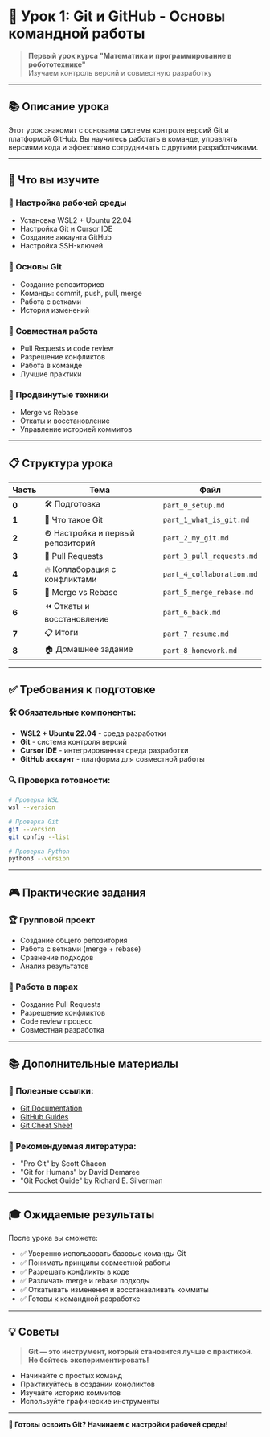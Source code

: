# 🚀 Урок 1: Git и GitHub - Основы командной работы

> **Первый урок курса "Математика и программирование в робототехнике"**  
> Изучаем контроль версий и совместную разработку

---

## 📚 Описание урока

Этот урок знакомит с основами системы контроля версий Git и платформой GitHub. Вы научитесь работать в команде, управлять версиями кода и эффективно сотрудничать с другими разработчиками.

---

## 🎯 Что вы изучите

### 🔧 Настройка рабочей среды
- Установка WSL2 + Ubuntu 22.04
- Настройка Git и Cursor IDE
- Создание аккаунта GitHub
- Настройка SSH-ключей

### 📝 Основы Git
- Создание репозиториев
- Команды: commit, push, pull, merge
- Работа с ветками
- История изменений

### 🤝 Совместная работа
- Pull Requests и code review
- Разрешение конфликтов
- Работа в команде
- Лучшие практики

### 🔄 Продвинутые техники
- Merge vs Rebase
- Откаты и восстановление
- Управление историей коммитов

---

## 📋 Структура урока

| Часть | Тема | Файл |
|-------|------|------|
| **0** | 🛠️ Подготовка | `part_0_setup.md` |
| **1** | 📖 Что такое Git | `part_1_what_is_git.md` |
| **2** | ⚙️ Настройка и первый репозиторий | `part_2_my_git.md` |
| **3** | 🤝 Pull Requests | `part_3_pull_requests.md` |
| **4** | 🔥 Коллаборация с конфликтами | `part_4_collaboration.md` |
| **5** | 🔄 Merge vs Rebase | `part_5_merge_rebase.md` |
| **6** | ⏪ Откаты и восстановление | `part_6_back.md` |
| **7** | 📋 Итоги | `part_7_resume.md` |
| **8** | 🏠 Домашнее задание | `part_8_homework.md` |

---

## ✅ Требования к подготовке

### 🛠️ Обязательные компоненты:
- **WSL2 + Ubuntu 22.04** - среда разработки
- **Git** - система контроля версий
- **Cursor IDE** - интегрированная среда разработки
- **GitHub аккаунт** - платформа для совместной работы

### 🔍 Проверка готовности:
```bash
# Проверка WSL
wsl --version

# Проверка Git
git --version
git config --list

# Проверка Python
python3 --version
```

---

## 🎮 Практические задания

### 🏆 Групповой проект
- Создание общего репозитория
- Работа с ветками (merge + rebase)
- Сравнение подходов
- Анализ результатов

### 🤝 Работа в парах
- Создание Pull Requests
- Разрешение конфликтов
- Code review процесс
- Совместная разработка

---

## 📚 Дополнительные материалы

### 🔗 Полезные ссылки:
- [Git Documentation](https://git-scm.com/doc)
- [GitHub Guides](https://guides.github.com/)
- [Git Cheat Sheet](https://education.github.com/git-cheat-sheet-education.pdf)

### 📖 Рекомендуемая литература:
- "Pro Git" by Scott Chacon
- "Git for Humans" by David Demaree
- "Git Pocket Guide" by Richard E. Silverman

---

## 🎓 Ожидаемые результаты

После урока вы сможете:
- ✅ Уверенно использовать базовые команды Git
- ✅ Понимать принципы совместной работы
- ✅ Разрешать конфликты в коде
- ✅ Различать merge и rebase подходы
- ✅ Откатывать изменения и восстанавливать коммиты
- ✅ Готовы к командной разработке

---

## 💡 Советы

> **Git — это инструмент, который становится лучше с практикой. Не бойтесь экспериментировать!**

- Начинайте с простых команд
- Практикуйтесь в создании конфликтов
- Изучайте историю коммитов
- Используйте графические инструменты

---

**🔧 Готовы освоить Git? Начинаем с настройки рабочей среды!**
